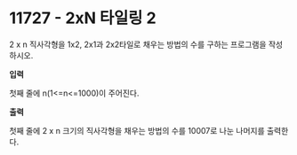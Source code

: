 # 11727 - 2xN 타일링 2

2 x n 직사각형을 1x2, 2x1과 2x2타일로 채우는 방법의 수를 구하는 프로그램을 작성하시오.

**입력**

첫째 줄에 n(1<=n<=1000)이 주어진다.

**출력**

첫째 줄에 2 x n 크기의 직사각형을 채우는 방법의 수를 10007로 나눈 나머지를 출력한다.

